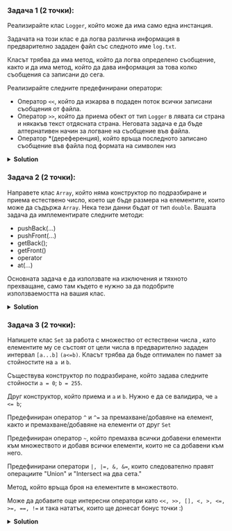 ### Задача 1 (2 точки):

Реализирайте клас `Logger`, който може да има само една инстанция.

Задачата на този клас е да логва различна информация в предварително зададен файл със следното име `log.txt`.

Класът трябва да има метод, който да логва определено съобщение, както и да има метод, който да дава информация за това колко съобщения са записани до сега.

Реализирайте следните предефинирани оператори:

* Оператор `<<`, който да изкарва в подаден поток всички записани съобщения от файла.
* Оператор `>>`, който да приема обект от тип `Logger` в лявата си страна и някакъв текст отдясната страна. Неговата задача е да бъде алтернативен начин за логване на съобщение във файла.
* Оператор *(дереференция), който връща последното записано съобщение във файла под формата на символен низ

<details><summary><b>Solution</b></summary> 
<p>

Logger.h
```cpp
#pragma once

#include <iostream>

class Logger
{
public:
	Logger(const Logger&) = delete;
	Logger& operator=(const Logger&) = delete;
	~Logger();

	static Logger& getInstance();

	size_t getLogCount() const;
	const char* operator*() const;
	const char* getFilePath() const;

	void logMessage(const char* logMessage);
	size_t calibrateLogCount();

private:
	Logger(const char* filePath = "log.txt");

	const char* m_FilePath;
	size_t m_LogCount;
};

std::ostream& operator<<(std::ostream& outStream, const Logger& logger);
void operator<<(Logger& logger, const char* logMessage);
```

Logger.cpp
```cpp
#define _CRT_SECURE_NO_WARNINGS

#include "Logger.h"

#include <cstring>
#include <fstream>
#include <stdexcept>

Logger::~Logger()
{
    delete[] m_FilePath;
}

Logger& Logger::getInstance()
{
    static Logger loggerInstance;
    return loggerInstance;
}

void Logger::logMessage(const char* logMessage)
{
    if (logMessage == nullptr)
        return;

    if (strlen(logMessage) >= 2048) // We can also return here!
        throw std::invalid_argument("Log messages must not be longer than 2047 symbols!");

    std::ofstream outStream(m_FilePath, std::ios::out | std::ios::app);

    if (!outStream.is_open())
        throw std::ios_base::failure("Error opening the file for writing!");

    outStream << logMessage << "\n";
    m_LogCount++;
}

size_t Logger::calibrateLogCount()
{
    size_t logCount = 0;

    std::ifstream inFileStream(m_FilePath, std::ios::in);

    if (!inFileStream.is_open())
        throw std::ios_base::failure("Error opening the log file for reading!");

    char currSymbol = '\0';
    while (!inFileStream.eof())
    {
        currSymbol = inFileStream.get();
        if (currSymbol == '\n')
            logCount += 1;
    }

    m_LogCount = logCount;
    return logCount;
}

size_t Logger::getLogCount() const
{
    return m_LogCount;
}

const char* Logger::operator*() const
{
    if (m_LogCount == 0)
        return nullptr;

    size_t newLineCounter = m_LogCount - 1;
    std::ifstream inFileStream(m_FilePath, std::ios::in);

    if (!inFileStream.is_open())
        throw std::ios_base::failure("Error opening the log file for reading!");

    char currSymbol = '\0';
    while (newLineCounter > 0 && !inFileStream.eof())
    {
        currSymbol = inFileStream.get();
        if (currSymbol == '\n')
            newLineCounter -= 1;
    }

    if (inFileStream.eof() || !inFileStream.good())
        return nullptr;

    currSymbol = '\0';

    char buffer[2048];
    inFileStream.getline(buffer, 2048);

    return strcpy(new char[strlen(buffer) + 1], buffer);
}

const char* Logger::getFilePath() const
{
    return m_FilePath;
}

Logger::Logger(const char* filePath)
    : m_FilePath(nullptr), m_LogCount(0)
{
    if (filePath == nullptr)
        throw std::invalid_argument("Invalid file path!");

    m_FilePath = strcpy(new char[strlen(filePath) + 1], filePath);

    std::ofstream(m_FilePath, std::ios::out | std::ios::trunc);
}

std::ostream& operator<<(std::ostream& outStream, const Logger& logger)
{
    std::ifstream inFileStream(logger.getFilePath(), std::ios::in);

    if (!inFileStream.is_open())
        throw std::ios_base::failure("Error opening the file for reading!");

    while (!inFileStream.eof())
        outStream << (char)inFileStream.get();

    return outStream;
}

void operator<<(Logger& logger, const char* logMessage)
{
    logger.logMessage(logMessage);
}
```

</p>
</details>

### Задача 2 (2 точки):

Направете клас `Array`, който няма конструктор по подразбиране и приема естествено число, което ще бъде размера на елементите, които може да съдържа `Array`. Нека тези данни бъдат от тип `double`. Вашата задача да имплементирате следните методи:

* pushBack(...)
* pushFront(...)
* getBack();
* getFront()
* operator[](...)
* at(...)

Основната задача е да използвате на изключения и тяхното прехващане, само там където е нужно за да подобрите използваемостта на вашия клас.

<details><summary><b>Solution</b></summary> 
<p>

Array.h
```cpp
#pragma once

class Array
{
public:
	Array(size_t capacity);
	Array(const Array& other);
	Array(Array&& other) noexcept;
	~Array();

	Array& operator=(const Array& other);
	Array& operator=(Array&& other) noexcept;

	double& operator[](size_t index);
	double operator[](size_t index) const;

	double& at(size_t index);
	double at(size_t index) const;

	void pushBack(double value);
	void pushFront(double value);
	
	double& getBack();
	double& getFront();

	double getBack() const;
	double getFront() const;

	size_t getSize() const;

private:
	double* m_Data;
	size_t m_Size;
	size_t m_Capacity;

	void free();
	void copy(const Array& other);
};
```

Array.cpp
```cpp
#include "Array.h"

#include <stdexcept>

Array::Array(size_t capacity) :
    m_Data(capacity > 0 ? new double[capacity] : nullptr),
    m_Capacity(capacity), m_Size(0)
{
    if (m_Data == nullptr)
        throw std::invalid_argument("A capacity of 0 is invalid!");
}

Array::Array(const Array& other) :
    m_Data(new double[other.m_Capacity]),
    m_Size(other.m_Size), m_Capacity(other.m_Capacity)
{
    for (size_t i = 0; i < other.m_Size && i < other.m_Capacity; i++)
        m_Data[i] = other.m_Data[i];
}

Array::Array(Array&& other) noexcept :
    m_Data(other.m_Data),
    m_Size(other.m_Size), m_Capacity(other.m_Capacity)
{
    other.m_Data = nullptr;
}

Array::~Array()
{
    free();
}

Array& Array::operator=(const Array& other)
{
    if (this != &other)
    {
        free();
        copy(other);
    }

    return *this;
}

Array& Array::operator=(Array&& other) noexcept
{
    m_Data = other.m_Data;
    m_Size = other.m_Size;
    m_Capacity = other.m_Capacity;

    return *this;
}

double& Array::operator[](size_t index)
{
    return m_Data[index];
}

double Array::operator[](size_t index) const
{
    return m_Data[index];
}

double& Array::at(size_t index)
{
    if (index >= m_Size)
        throw std::invalid_argument("Index out of bounds!");

    return m_Data[index];
}

double Array::at(size_t index) const
{
    if (index >= m_Size)
        throw std::invalid_argument("Index out of bounds!");

    return m_Data[index];
}

void Array::pushBack(double value)
{
    if (m_Size >= m_Capacity)
        throw std::invalid_argument("Array is already full!");

    m_Data[m_Size++] = value;
}

void Array::pushFront(double value)
{
    if (m_Size >= m_Capacity)
        throw std::invalid_argument("Array is already full!");

    for (size_t i = 0; i < m_Size; i++)
        m_Data[i + 1] = m_Data[i];

    m_Data[0] = value;
    m_Size++;
}

double& Array::getBack()
{
    if (m_Size == 0)
        throw std::invalid_argument("Array is empty!");

    return m_Data[m_Size - 1];
}

double& Array::getFront()
{
    if (m_Size == 0)
        throw std::invalid_argument("Array is empty!");

    return m_Data[0];
}

double Array::getBack() const
{
    return const_cast<Array*>(this)->getBack();
}

double Array::getFront() const
{
    return const_cast<Array*>(this)->getFront();
}

size_t Array::getSize() const
{
    return m_Size;
}

void Array::copy(const Array& other)
{
    m_Size = other.m_Size;
    m_Capacity = other.m_Capacity;
    m_Data = new double[m_Capacity];

    for (size_t i = 0; i < m_Size && i < m_Capacity; i++)
        m_Data[i] = other.m_Data[i];
}

void Array::free()
{
    delete[] m_Data;
}

```

</p>
</details>

### Задача 3 (2 точки):

Напишете клас `Set` за работа с множество от естествени числа , като елементите му се състоят от цели числа в предварително зададен интервал `[a...b]` `(a<=b)`. Класът трябва да бъде оптимален по памет за стойностите на `a `и `b`.

Съществува конструктор по подразбиране, който задава следните стойности `a = 0`; `b = 255`.

Друг конструктор, който приема и `a` и `b`. Нужно е да се валидира, че `a <= b`;

Предефиниран оператор `^` и `^=` за премахване/добавяне на елемент, както и премахване/добавяне на елементи от друг `Set`

Предефиниран оператор `~`, който премахва всички добавени елементи към множеството и добавя всички елементи, които не са добавени към него.

Предефинирани оператори `|, |=, &, &=`, които следователно правят операциите "Union" и "Intersect на два сета."

Метод, който връща броя на елементите в множеството.

Може да добавите още интересни оператори като `<<, >>, [], <, >, <=, >=, ==, !=` и така нататък, които ще донесат бонус точки :)

<details><summary><b>Solution</b></summary> 
<p>

Set.h
```cpp
#pragma once

#include <cstdint>
#include <iostream>

// lhs is short ofr left hand side
// rhs is short for right hand side

class Set
{
public:
	Set(size_t start = 0, size_t end = 255);
	Set(const Set& other);
	~Set();

	Set& operator=(const Set& other);

	bool operator[](size_t number) const;
	
	size_t getStart() const;
	size_t getEnd() const;

	Set operator~();
	
	Set& operator^=(size_t rhs);
	Set& operator^=(const Set& rhs);

	Set& operator|=(const Set& rhs);
	Set& operator&=(const Set& rhs);

private:
	size_t m_Start;
	size_t m_End;
	size_t m_BucketCount;
	uint8_t* m_Data;

	static const uint8_t s_ElementSize;

	void copy(const Set& other);
};

Set operator^(Set lhs, const Set& rhs);
Set operator^(Set lhs, size_t rhs);

Set operator|(Set lhs, const Set& rhs);
Set operator&(Set lhs, const Set& rhs);

std::ostream& operator<<(std::ostream& outStream, const Set& set);
```

Set.cpp
```cpp
#include "Set.h"

#include <stdexcept>

const uint8_t Set::s_ElementSize = 8;

Set::Set(size_t start, size_t end) :
    m_Start(start),
    m_End(end)
{
    if (m_Start > m_End)
    {
        m_Start ^= m_End;
        m_End ^= m_Start;
        m_Start ^= m_End;
    }

    m_BucketCount = ((m_End - m_Start + 1) / s_ElementSize) + 1;
    m_Data = new uint8_t[m_BucketCount];

    for (size_t i = 0; i < m_BucketCount; i++)
        m_Data[i] = 0;
}

Set::Set(const Set& other) :
    m_Start(other.m_Start),
    m_End(other.m_End),
    m_BucketCount(other.m_BucketCount),
    m_Data(new uint8_t[m_BucketCount])
{
    for (size_t i = 0; i < m_BucketCount; i++)
        m_Data[i] = other.m_Data[i];
}

Set::~Set()
{
    delete[] m_Data;
}

Set& Set::operator=(const Set& other)
{
    if (this != &other)
    {
        delete[] m_Data;
        copy(other);
    }

    return *this;
}

bool Set::operator[](size_t number) const
{
    if (number < m_Start || number > m_End)
        return false;

    size_t numIndex = number - m_Start;
    size_t bucketIndex = numIndex / s_ElementSize;
    size_t internalIndex = numIndex % s_ElementSize;
    return m_Data[bucketIndex] >> internalIndex & 1;
}

size_t Set::getStart() const
{
    return m_Start;
}

size_t Set::getEnd() const
{
    return m_End;
}

Set Set::operator~()
{
    Set inversedSet = *this;

    for (size_t i = 0; i < m_BucketCount; i++)
        inversedSet.m_Data[i] = ~m_Data[i];

    return inversedSet;
}

Set& Set::operator^=(size_t rhs)
{
    if (rhs < m_Start || rhs > m_End)
        return *this;

    size_t numIndex = rhs - m_Start;
    size_t bucketIndex = numIndex / s_ElementSize;
    size_t internalIndex = numIndex % s_ElementSize;
    m_Data[bucketIndex] ^= 1 << internalIndex;

    return *this;
}

Set& Set::operator^=(const Set& rhs)
{
    if (m_Start != rhs.m_Start || m_End != rhs.m_End)
        throw std::invalid_argument("Sets of different values can not ber XORd!");

    for (size_t i = 0; i < m_BucketCount; i++)
        m_Data[i] ^= rhs.m_Data[i];

    return *this;
}

Set& Set::operator|=(const Set& rhs)
{
    if (m_Start != rhs.m_Start || m_End != rhs.m_End)
        throw std::invalid_argument("Sets of different values can not ber ORd!");

    for (size_t i = 0; i < m_BucketCount; i++)
        m_Data[i] |= rhs.m_Data[i];

    return *this;
}

Set& Set::operator&=(const Set& rhs)
{
    if (m_Start != rhs.m_Start || m_End != rhs.m_End)
        throw std::invalid_argument("Sets of different values can not ber ANDd!");

    for (size_t i = 0; i < m_BucketCount; i++)
        m_Data[i] &= rhs.m_Data[i];

    return *this;
}

void Set::copy(const Set& other)
{
    m_Start = other.m_Start;
    m_End = other.m_End;
    m_BucketCount = other.m_BucketCount;
    m_Data = new uint8_t[m_BucketCount];

    for (size_t i = 0; i < m_BucketCount; i++)
        m_Data[i] = other.m_Data[i];
}

Set operator^(Set lhs, const Set& rhs)
{
    return lhs ^= rhs;
}

Set operator^(Set lhs, size_t rhs)
{
    return lhs ^= rhs;
}

Set operator|(Set lhs, const Set& rhs)
{
    return lhs |= rhs;
}

Set operator&(Set lhs, const Set& rhs)
{
    return lhs &= rhs;
}

std::ostream& operator<<(std::ostream& outStream, const Set& set)
{
    for (size_t i = set.getStart(); i < set.getEnd(); i++)
    {
        if (set[i])
        {
            outStream << i;
            outStream << ' ';
        }
    }

    return outStream;
}

```

</p>
</details>
